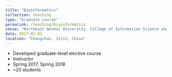 ```yaml
---
title: "Bioinformatics"
collection: teaching
type: "Graduate course"
permalink: /teaching/Bioinformatics
venue: "Northeast Normal University, College of Information Science and Technology"
date: 2017-01-01
location: "Changchun, Jilin, China"
---
```

* Developed graduate-level elective course
* Instructor
* Spring 2017, Spring 2018
* ~20 students